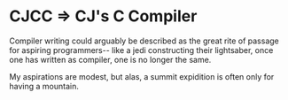 CJCC => CJ's C Compiler
=======================

Compiler writing could arguably be described as the great rite of passage for aspiring programmers--
like a jedi constructing their lightsaber, once one has written as compiler, one is no longer the same.

My aspirations are modest, but alas, a summit expidition is often only for having a mountain.
